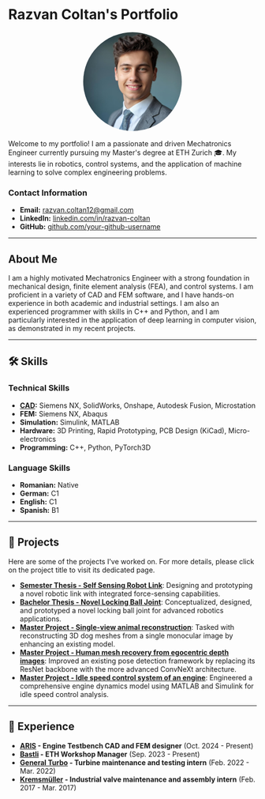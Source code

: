# Razvan Coltan's Portfolio

<p align="center">
  <img src="images/Profile_Picture.jpeg" alt="Razvan Coltan" width="200" style="border-radius:50%;"/>
</p>

Welcome to my portfolio! I am a passionate and driven Mechatronics Engineer currently pursuing my Master's degree at ETH Zurich 🎓. My interests lie in robotics, control systems, and the application of machine learning to solve complex engineering problems.

### Contact Information
* **Email:** [razvan.coltan12@gmail.com](mailto:razvan.coltan12@gmail.com)
* **LinkedIn:** [linkedin.com/in/razvan-coltan](https://linkedin.com/in/razvan-coltan)
* **GitHub:** [github.com/your-github-username](https://github.com/your-github-username)

---

## About Me

I am a highly motivated Mechatronics Engineer with a strong foundation in mechanical design, finite element analysis (FEA), and control systems. I am proficient in a variety of CAD and FEM software, and I have hands-on experience in both academic and industrial settings. I am also an experienced programmer with skills in C++ and Python, and I am particularly interested in the application of deep learning in computer vision, as demonstrated in my recent projects.

---

## 🛠️ Skills

### Technical Skills

* **[CAD](./Gallery/CAD-Portfolio.md):** Siemens NX, SolidWorks, Onshape, Autodesk Fusion, Microstation
* **FEM:** Siemens NX, Abaqus
* **Simulation:** Simulink, MATLAB
* **Hardware:** 3D Printing, Rapid Prototyping, PCB Design (KiCad), Micro-electronics
* **Programming:** C++, Python, PyTorch3D

### Language Skills

* **Romanian:** Native
* **German:** C1
* **English:** C1
* **Spanish:** B1

---

## 🚀 Projects

Here are some of the projects I've worked on. For more details, please click on the project title to visit its dedicated page.

* **[Semester Thesis - Self Sensing Robot Link](./projects/self-sensing-robot-link.md)**: Designing and prototyping a novel robotic link with integrated force-sensing capabilities.
* **[Bachelor Thesis - Novel Locking Ball Joint](./projects/novel-locking-ball-joint.md)**: Conceptualized, designed, and prototyped a novel locking ball joint for advanced robotics applications.
* **[Master Project - Single-view animal reconstruction](./projects/single-view-animal-reconstruction.md)**: Tasked with reconstructing 3D dog meshes from a single monocular image by enhancing an existing model.
* **[Master Project - Human mesh recovery from egocentric depth images](./projects/human-mesh-recovery.md)**: Improved an existing pose detection framework by replacing its ResNet backbone with the more advanced ConvNeXt architecture.
* **[Master Project - Idle speed control system of an engine](./projects/idle-speed-control-system.md)**: Engineered a comprehensive engine dynamics model using MATLAB and Simulink for idle speed control analysis.

---

## 💼 Experience

* **[ARIS](https://aris-space.ch/) - Engine Testbench CAD and FEM designer** (Oct. 2024 - Present)
* **[Bastli](https://bastli.ethz.ch/) - ETH Workshop Manager** (Sep. 2023 - Present)
* **[General Turbo](https://generalturbo.eu/) - Turbine maintenance and testing intern** (Feb. 2022 - Mar. 2022)
* **[Kremsmüller](https://www.kremsmueller.com/) - Industrial valve maintenance and assembly intern** (Feb. 2017 - Mar. 2017)

